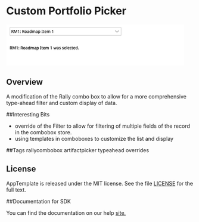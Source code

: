 Custom Portfolio Picker
=========================

![ScreenShot](/images/custom-portfolio-picker.png)

## Overview
A modification of the Rally combo box to allow for a more comprehensive type-ahead filter and 
custom display of data.  

##Interesting Bits
*  override of the Filter to allow for filtering of multiple fields of the 
record in the combobox store.  
*  using templates in comboboxes to customize the list and display

##Tags
rallycombobox artifactpicker typeahead overrides



## License

AppTemplate is released under the MIT license.  See the file [LICENSE](./LICENSE) for the full text.

##Documentation for SDK

You can find the documentation on our help [site.](https://help.rallydev.com/apps/2.0/doc/)
